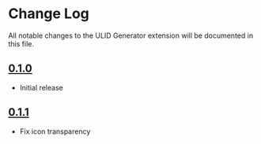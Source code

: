 # Change Log

All notable changes to the ULID Generator extension will be documented in this file.

## [0.1.0]

- Initial release

## [0.1.1]

- Fix icon transparency

[0.1.1]: https://github.com/Motivesoft/vscode-ulid-generator/releases/tag/v0.1.1
[0.1.0]: https://github.com/Motivesoft/vscode-ulid-generator/releases/tag/v0.1.0